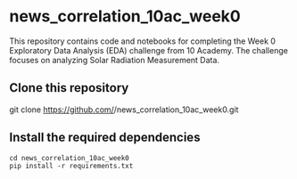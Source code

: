 # news_correlation_10ac_week0
This repository contains code and notebooks for completing the Week 0 Exploratory Data Analysis (EDA) challenge from 10 Academy. The challenge focuses on analyzing Solar Radiation Measurement Data. 
## Clone this repository
git clone https://github.com/<der-bew>/news_correlation_10ac_week0.git

## Install the required dependencies

```
cd news_correlation_10ac_week0
pip install -r requirements.txt

```
